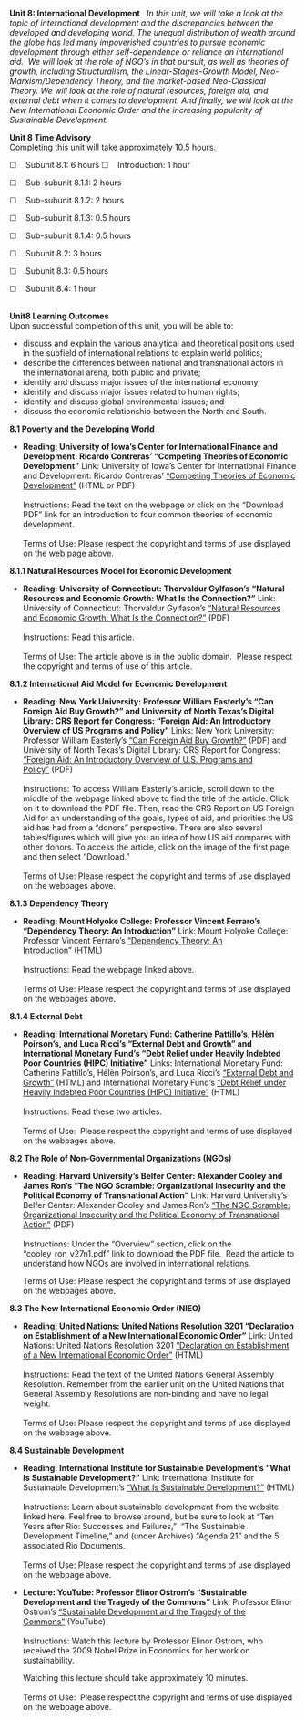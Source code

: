 **Unit 8: International Development** <span id="8"></span> 
*In this unit, we will take a look at the topic of international
development and the discrepancies between the developed and developing
world. The unequal distribution of wealth around the globe has led many
impoverished countries to pursue economic development through either
self-dependence or reliance on international aid.  We will look at the
role of NGO’s in that pursuit, as well as theories of growth, including
Structuralism, the Linear-Stages-Growth Model, Neo-Marxism/Dependency
Theory, and the market-based Neo-Classical Theory. We will look at the
role of natural resources, foreign aid, and external debt when it comes
to development. And finally, we will look at the New International
Economic Order and the increasing popularity of Sustainable
Development.*

**Unit 8 Time Advisory**  
Completing this unit will take approximately 10.5 hours.  
  
 ☐    Subunit 8.1: 6 hours
☐    Introduction: 1 hour  
  
 ☐    Sub-subunit 8.1.1: 2 hours  
  
 ☐    Sub-subunit 8.1.2: 2 hours  
  
 ☐    Sub-subunit 8.1.3: 0.5 hours  
  
 ☐    Sub-subunit 8.1.4: 0.5 hours

☐    Subunit 8.2: 3 hours  
  
 ☐    Subunit 8.3: 0.5 hours  
  
 ☐    Subunit 8.4: 1 hour  
  

**Unit8 Learning Outcomes**  
Upon successful completion of this unit, you will be able to:
-   discuss and explain the various analytical and theoretical positions
    used in the subfield of international relations to explain world
    politics;
-   <span dir="LTR">describe the differences between national and
    transnational actors in the international arena, both public and
    private;</span>
-   identify and discuss major issues of the international economy;
-   identify and discuss major issues related to human rights;
-   identify and discuss global environmental issues; and
-   discuss the economic relationship between the North and South.

**8.1 Poverty and the Developing World** <span id="8.1"></span> 
-   **Reading: University of Iowa’s Center for International Finance and
    Development: Ricardo Contreras’ “Competing Theories of Economic
    Development”**
    Link: University of Iowa’s Center for International Finance and
    Development: Ricardo Contreras’ [“Competing Theories of Economic
    Development”](http://blogs.law.uiowa.edu/ebook/uicifd-ebook/part-1-iii-competing-theories-economic-development) (HTML
    or PDF)  
        
     Instructions: Read the text on the webpage or click on the
    “Download PDF” link for an introduction to four common theories of
    economic development.  
        
     Terms of Use: Please respect the copyright and terms of use
    displayed on the web page above.

**8.1.1 Natural Resources Model for Economic Development** <span
id="8.1.1"></span> 
-   **Reading: University of Connecticut: Thorvaldur Gylfason’s “Natural
    Resources and Economic Growth: What Is the Connection?”**
    Link: University of Connecticut: Thorvaldur Gylfason’s [“Natural
    Resources and Economic Growth: What Is the
    Connection?”](https://resources.saylor.org/archived/wp-content/uploads/2010/12/GylfasonNationalResources.pdf) (PDF)  
        
     Instructions: Read this article.  
        
     Terms of Use: The article above is in the public domain.  Please
    respect the copyright and terms of use of this article.

**8.1.2 International Aid Model for Economic Development** <span
id="8.1.2"></span> 
-   **Reading: New York University: Professor William Easterly’s “Can
    Foreign Aid Buy Growth?” and University of North Texas’s Digital
    Library: CRS Report for Congress: “Foreign Aid: An Introductory
    Overview of US Programs and Policy”**
    Links: New York University: Professor William Easterly’s [“Can
    Foreign Aid Buy
    Growth?”](http://williameasterly.org/academic-work/peer-reviewed-publications/) (PDF)
    and University of North Texas’s Digital Library: CRS Report for
    Congress: [“Foreign Aid: An Introductory Overview of U.S. Programs
    and
    Policy”](http://digital.library.unt.edu/ark:/67531/metacrs5904/) (PDF)  
        
     Instructions: To access William Easterly’s article, scroll down to
    the middle of the webpage linked above to find the title of the
    article. Click on it to download the PDF file. Then, read the CRS
    Report on US Foreign Aid for an understanding of the goals, types of
    aid, and priorities the US aid has had from a “donors” perspective.
    There are also several tables/figures which will give you an idea of
    how US aid compares with other donors. To access the article, click
    on the image of the first page, and then select “Download.”  
        
     Terms of Use: Please respect the copyright and terms of use
    displayed on the webpages above.

**8.1.3 Dependency Theory** <span id="8.1.3"></span> 
-   **Reading: Mount Holyoke College: Professor Vincent Ferraro’s
    “Dependency Theory: An Introduction”**
    Link: Mount Holyoke College: Professor Vincent
    Ferraro’s [“Dependency Theory: An
    Introduction”](https://www.mtholyoke.edu/acad/intrel/depend.htm) (HTML)  
        
     Instructions: Read the webpage linked above.  
        
     Terms of Use: Please respect the copyright and terms of use
    displayed on the webpages above.

**8.1.4 External Debt** <span id="8.1.4"></span> 
-   **Reading: International Monetary Fund: Catherine Pattillo’s, Hélèn
    Poirson’s, and Luca Ricci’s “External Debt and Growth” and
    International Monetary Fund’s “Debt Relief under Heavily Indebted
    Poor Countries (HIPC) Initiative”**
    Links: International Monetary Fund: Catherine Pattillo’s, Hélèn
    Poirson’s, and Luca Ricci’s [“External Debt and
    Growth”](http://www.imf.org/external/pubs/ft/fandd/2002/06/pattillo.htm) (HTML)
    and International Monetary Fund’s [“Debt Relief under Heavily
    Indebted Poor Countries (HIPC)
    Initiative”](http://www.imf.org/external/np/exr/facts/hipc.htm) (HTML)  
        
     Instructions: Read these two articles.  
        
     Terms of Use:  Please respect the copyright and terms of use
    displayed on the webpages above. 

**8.2 The Role of Non-Governmental Organizations (NGOs)** <span
id="8.2"></span> 
-   **Reading: Harvard University’s Belfer Center: Alexander Cooley and
    James Ron’s “The NGO Scramble: Organizational Insecurity and the
    Political Economy of Transnational Action”**
    Link: Harvard University’s Belfer Center: Alexander Cooley and James
    Ron’s [“The NGO Scramble: Organizational Insecurity and the
    Political Economy of Transnational
    Action”](http://belfercenter.ksg.harvard.edu/publication/442/ngo_scramble.html) (PDF)  
        
     Instructions: Under the “Overview” section, click on the
    “cooley\_ron\_v27n1.pdf” link to download the PDF file.  Read the
    article to understand how NGOs are involved in international
    relations.  
      
     Terms of Use: Please respect the copyright and terms of use
    displayed on the webpages above.

**8.3 The New International Economic Order (NIEO)** <span
id="8.3"></span> 
-   **Reading: United Nations: United Nations Resolution 3201
    “Declaration on Establishment of a New International Economic
    Order”**
    Link: United Nations: United Nations Resolution 3201 [“Declaration
    on Establishment of a New International Economic
    Order”](http://www.un-documents.net/s6r3201.htm) (HTML)  
        
     Instructions: Read the text of the United Nations General Assembly
    Resolution. Remember from the earlier unit on the United Nations
    that General Assembly Resolutions are non-binding and have no legal
    weight.   
        
     Terms of Use: Please respect the copyright and terms of use
    displayed on the webpage above.

**8.4 Sustainable Development** <span id="8.4"></span> 
-   **Reading: International Institute for Sustainable Development’s
    “What Is Sustainable Development?”**
    Link: International Institute for Sustainable Development’s [“What
    Is Sustainable Development?”](http://www.iisd.org/sd/) (HTML)  
        
     Instructions: Learn about sustainable development from the website
    linked here. Feel free to browse around, but be sure to look at “Ten
    Years after Rio: Successes and Failures,”  “The Sustainable
    Development Timeline,” and (under Archives) “Agenda 21” and the 5
    associated Rio Documents.  
        
     Terms of Use: Please respect the copyright and terms of use
    displayed on the webpage above.

-   **Lecture: YouTube: Professor Elinor Ostrom’s “Sustainable
    Development and the Tragedy of the Commons”**
    Link: Professor Elinor
    Ostrom’s [“](http://www.youtube.com/watch?v=ByXM47Ri1Kc)[Sustainable
    Development and the Tragedy of the
    Commons”](http://www.youtube.com/watch?v=ByXM47Ri1Kc) (YouTube)  
        
     Instructions: Watch this lecture by Professor Elinor Ostrom, who
    received the 2009 Nobel Prize in Economics for her work on
    sustainability.   
      
     Watching this lecture should take approximately 10 minutes.   
        
     Terms of Use:  Please respect the copyright and terms of use
    displayed on the webpage above.


